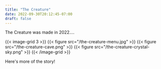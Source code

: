 ```yaml
---
title: "The Creature"
date: 2022-09-30T20:12:45-07:00
draft: false
---
```


The Creature was made in 2022....

{{< image-grid 3 >}}
{{< figure src="/the-creature-menu.jpg" >}}
{{< figure src="/the-creature-cave.png" >}}
{{< figure src="/the-creature-crystal-sky.png" >}}
{{< /image-grid >}}

<!--more-->

Here's more of the story!